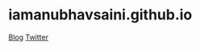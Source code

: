 # iamanubhavsaini.github.io

[Blog](https://learning-everything-at-once.blogspot.com/)
[Twitter](https://twitter.com/f0c1s)
